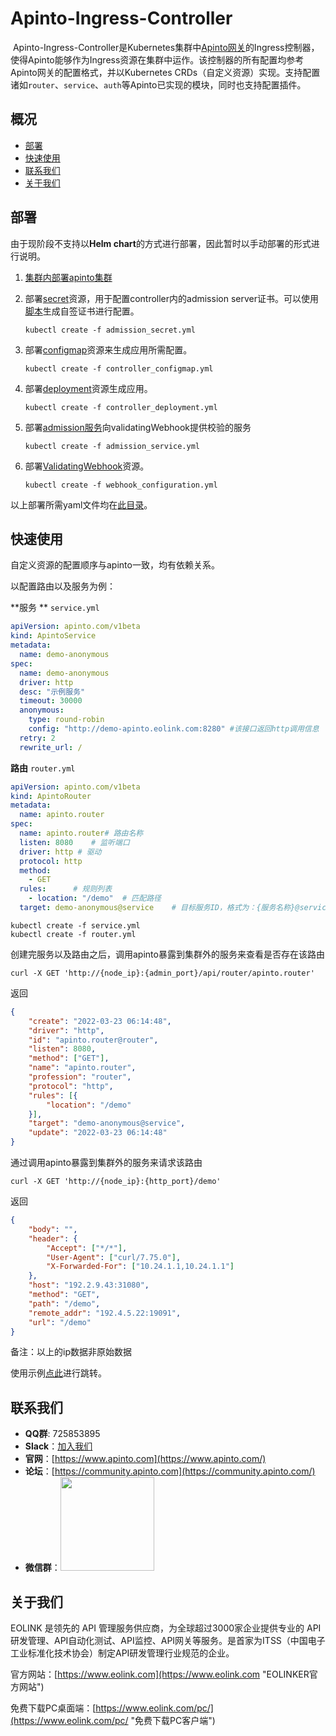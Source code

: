 # Apinto-Ingress-Controller

​		Apinto-Ingress-Controller是Kubernetes集群中[Apinto网关](https://github.com/eolinker/apinto)的Ingress控制器，使得Apinto能够作为Ingress资源在集群中运作。
​		该控制器的所有配置均参考Apinto网关的配置格式，并以Kubernetes CRDs（自定义资源）实现。支持配置诸如`router`、`service`、`auth`等Apinto已实现的模块，同时也支持配置插件。



## 概况

* [部署](#部署)
* [快速使用](#快速使用)
* [联系我们](#联系我们)
* [关于我们](#关于我们)



## 部署

由于现阶段不支持以**Helm chart**的方式进行部署，因此暂时以手动部署的形式进行说明。

1. [集群内部署apinto集群](https://help.apinto.com/?path=/quick/arrange)

2. 部署[secret](https://github.com/eolinker/apinto-ingress-controller/tree/main/samples/deploy/admission/admission_secret.yml)资源，用于配置controller内的admission server证书。可以使用[脚本](https://github.com/eolinker/apinto-ingress-controller/tree/main/build/secret/secret.sh)生成自签证书进行配置。

   ```shell
   kubectl create -f admission_secret.yml
   ```

3. 部署[configmap](https://github.com/eolinker/apinto-ingress-controller/tree/main/samples/deploy/configmap/controller_configmap.yml)资源来生成应用所需配置。

   ```shell
   kubectl create -f controller_configmap.yml
   ```

4. 部署[deployment](https://github.com/eolinker/apinto-ingress-controller/tree/main/samples/deploy/deployment/controller_deployment.yml)资源生成应用。

   ```shell
   kubectl create -f controller_deployment.yml
   ```

5. 部署[admission服务](https://github.com/eolinker/apinto-ingress-controller/tree/main/samples/deploy/admission/admission_servicce.yml)向validatingWebhook提供校验的服务

   ```shell
   kubectl create -f admission_service.yml
   ```

6. 部署[ValidatingWebhook](https://github.com/eolinker/apinto-ingress-controller/tree/main/samples/deploy/admission/webhook_configuration.yml)资源。

   ```shell
   kubectl create -f webhook_configuration.yml
   ```



以上部署所需yaml文件均在[此目录](https://github.com/eolinker/apinto-ingress-controller/tree/main/samples/deploy)。

## 快速使用

自定义资源的配置顺序与apinto一致，均有依赖关系。

以配置路由以及服务为例：

**服务 ** `service.yml`

```yaml
apiVersion: apinto.com/v1beta
kind: ApintoService
metadata:
  name: demo-anonymous
spec:
  name: demo-anonymous
  driver: http
  desc: "示例服务"
  timeout: 30000
  anonymous:
    type: round-robin
    config: "http://demo-apinto.eolink.com:8280" #该接口返回http调用信息
  retry: 2
  rewrite_url: /
```

**路由** `router.yml`

```yaml
apiVersion: apinto.com/v1beta
kind: ApintoRouter
metadata:
  name: apinto.router
spec:
  name: apinto.router# 路由名称
  listen: 8080    # 监听端口
  driver: http # 驱动
  protocol: http
  method:
    - GET
  rules:      # 规则列表
    - location: "/demo"  # 匹配路径
  target: demo-anonymous@service    # 目标服务ID，格式为：{服务名称}@service
```

```shell
kubectl create -f service.yml
kubectl create -f router.yml
```

创建完服务以及路由之后，调用apinto暴露到集群外的服务来查看是否存在该路由

```shell
curl -X GET 'http://{node_ip}:{admin_port}/api/router/apinto.router'
```

返回

```json
{
	"create": "2022-03-23 06:14:48",
	"driver": "http",
	"id": "apinto.router@router",
	"listen": 8080,
	"method": ["GET"],
	"name": "apinto.router",
	"profession": "router",
	"protocol": "http",
	"rules": [{
		"location": "/demo"
	}],
	"target": "demo-anonymous@service",
	"update": "2022-03-23 06:14:48"
}
```

通过调用apinto暴露到集群外的服务来请求该路由

```shell
curl -X GET 'http://{node_ip}:{http_port}/demo'
```

返回

```json
{
	"body": "",
	"header": {
		"Accept": ["*/*"],
		"User-Agent": ["curl/7.75.0"],
		"X-Forwarded-For": ["10.24.1.1,10.24.1.1"]
	},
	"host": "192.2.9.43:31080",  
	"method": "GET",
	"path": "/demo",
	"remote_addr": "192.4.5.22:19091", 
	"url": "/demo"
}
```
备注：以上的ip数据非原始数据


使用示例[点此](https://github.com/eolinker/apinto-ingress-controller/tree/main/samples/crd/v1/instance)进行跳转。

## 联系我们

- **QQ群**: 725853895
- **Slack**：[加入我们](https://join.slack.com/t/slack-zer6755/shared_invite/zt-u7wzqp1u-aNA0XK9Bdb3kOpN03jRmYQ)
- **官网**：[https://www.apinto.com](https://www.apinto.com/)
- **论坛**：[https://community.apinto.com](https://community.apinto.com/)
- **微信群**：<img src="https://user-images.githubusercontent.com/25589530/149860447-5879437b-3cda-4833-aee3-69a2e538e85d.png" style="width:150px" />

## 关于我们

EOLINK 是领先的 API 管理服务供应商，为全球超过3000家企业提供专业的 API 研发管理、API自动化测试、API监控、API网关等服务。是首家为ITSS（中国电子工业标准化技术协会）制定API研发管理行业规范的企业。

官方网站：[https://www.eolink.com](https://www.eolink.com "EOLINKER官方网站")

免费下载PC桌面端：[https://www.eolink.com/pc/](https://www.eolink.com/pc/ "免费下载PC客户端")

